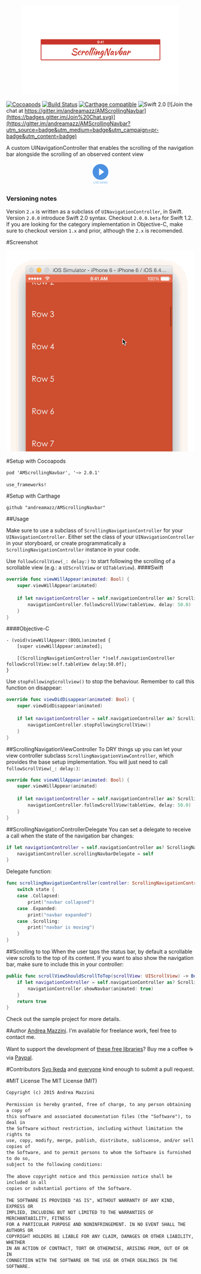 <p align="center">
  <img width="420" height="240" src="assets/logo.png"/>
</p>

[![Cocoapods](https://cocoapod-badges.herokuapp.com/v/AMScrollingNavbar/badge.svg)](http://www.cocoapods.org/?q=amscrollingnavbar)
[![Build Status](https://travis-ci.org/andreamazz/AMScrollingNavbar.svg)](https://travis-ci.org/andreamazz/AMScrollingNavbar)
[![Carthage compatible](https://img.shields.io/badge/Carthage-compatible-4BC51D.svg?style=flat)](https://github.com/Carthage/Carthage)
![Swift 2.0](https://img.shields.io/badge/swift-2.0-orange.svg)
[![Join the chat at https://gitter.im/andreamazz/AMScrollingNavbar](https://badges.gitter.im/Join%20Chat.svg)](https://gitter.im/andreamazz/AMScrollingNavbar?utm_source=badge&utm_medium=badge&utm_campaign=pr-badge&utm_content=badge)

A custom UINavigationController that enables the scrolling of the navigation bar alongside the
scrolling of an observed content view  

<p align="center">
  <a href='https://appetize.io/app/31qahv9v4477ja36k8dn93wr8m' alt='Live demo'>
    <img width="50" height="60" src="assets/demo.png"/>
  </a>
</p>

### Versioning notes

Version `2.x` is written as a subclass of `UINavigationController`, in Swift.  
Version `2.0.0` introduce Swift 2.0 syntax. Checkout `2.0.0.beta` for Swift 1.2.  
If you are looking for the category implementation in Objective-C, make sure to checkout version `1.x` and prior, although the `2.x` is recomended.

#Screenshot

<p align="center">
  <img width="520" height="536" src="assets/screenshot.gif"/>
</p>

#Setup with Cocoapods

```
pod 'AMScrollingNavbar', '~> 2.0.1'

use_frameworks!
```

#Setup with Carthage

```
github "andreamazz/AMScrollingNavbar"
```

##Usage

Make sure to use a subclass of `ScrollingNavigationController` for your `UINavigationController`. Either set the class of your `UINavigationController` in your storyboard, or create programmatically a `ScrollingNavigationController` instance in your code.

Use `followScrollView(_: delay:)` to start following the scrolling of a scrollable view (e.g.: a `UIScrollView` or `UITableView`).
####Swift
```swift
override func viewWillAppear(animated: Bool) {
    super.viewWillAppear(animated)

    if let navigationController = self.navigationController as? ScrollingNavigationController {
        navigationController.followScrollView(tableView, delay: 50.0)
    }
}
```

####Objective-C
```objc
- (void)viewWillAppear:(BOOL)animated {
    [super viewWillAppear:animated];

    [(ScrollingNavigationController *)self.navigationController followScrollView:self.tableView delay:50.0f];
}
```

Use `stopFollowingScrollview()` to stop the behaviour. Remember to call this function on disappear:
```swift
override func viewDidDisappear(animated: Bool) {
    super.viewDidDisappear(animated)

    if let navigationController = self.navigationController as? ScrollingNavigationController {
        navigationController.stopFollowingScrollView()
    }
}
```

##ScrollingNavigationViewController
To DRY things up you can let your view controller subclass `ScrollingNavigationViewController`, which provides the base setup implementation. You will just need to call `followScrollView(_: delay:)`:
```swift
override func viewWillAppear(animated: Bool) {
    super.viewWillAppear(animated)

    if let navigationController = self.navigationController as? ScrollingNavigationController {
        navigationController.followScrollView(tableView, delay: 50.0)
    }
}
```

##ScrollingNavigationControllerDelegate
You can set a delegate to receive a call when the state of the navigation bar changes:
```swift
if let navigationController = self.navigationController as? ScrollingNavigationController {
    navigationController.scrollingNavbarDelegate = self
}
```

Delegate function:
```swift
func scrollingNavigationController(controller: ScrollingNavigationController, didChangeState state: NavigationBarState) {
    switch state {
    case .Collapsed:
        print("navbar collapsed")
    case .Expanded:
        print("navbar expanded")
    case .Scrolling:
        print("navbar is moving")
    }
}
```

##Scrolling to top
When the user taps the status bar, by default a scrollable view scrolls to the top of its content. If you want to also show the navigation bar, make sure to include this in your controller:

```swift
public func scrollViewShouldScrollToTop(scrollView: UIScrollView) -> Bool {
    if let navigationController = self.navigationController as? ScrollingNavigationController {
        navigationController.showNavbar(animated: true)
    }
    return true
}
```

Check out the sample project for more details.

#Author
[Andrea Mazzini](https://twitter.com/theandreamazz). I'm available for freelance work, feel free to contact me. 

Want to support the development of [these free libraries](https://cocoapods.org/owners/734)? Buy me a coffee ☕️ via [Paypal](https://www.paypal.me/andreamazzini).  

#Contributors
[Syo Ikeda](https://github.com/ikesyo) and [everyone](https://github.com/andreamazz/AMScrollingNavbar/graphs/contributors) kind enough to submit a pull request. 

#MIT License
    The MIT License (MIT)

    Copyright (c) 2015 Andrea Mazzini

    Permission is hereby granted, free of charge, to any person obtaining a copy of
    this software and associated documentation files (the "Software"), to deal in
    the Software without restriction, including without limitation the rights to
    use, copy, modify, merge, publish, distribute, sublicense, and/or sell copies of
    the Software, and to permit persons to whom the Software is furnished to do so,
    subject to the following conditions:

    The above copyright notice and this permission notice shall be included in all
    copies or substantial portions of the Software.

    THE SOFTWARE IS PROVIDED "AS IS", WITHOUT WARRANTY OF ANY KIND, EXPRESS OR
    IMPLIED, INCLUDING BUT NOT LIMITED TO THE WARRANTIES OF MERCHANTABILITY, FITNESS
    FOR A PARTICULAR PURPOSE AND NONINFRINGEMENT. IN NO EVENT SHALL THE AUTHORS OR
    COPYRIGHT HOLDERS BE LIABLE FOR ANY CLAIM, DAMAGES OR OTHER LIABILITY, WHETHER
    IN AN ACTION OF CONTRACT, TORT OR OTHERWISE, ARISING FROM, OUT OF OR IN
    CONNECTION WITH THE SOFTWARE OR THE USE OR OTHER DEALINGS IN THE SOFTWARE.



